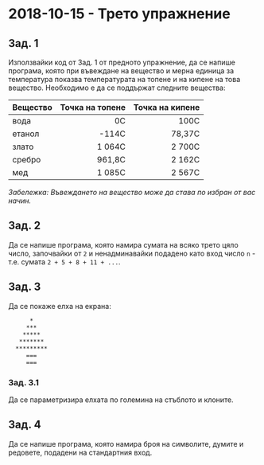 # 2018-10-15 - Трето упражнение

## Зад. 1

Използвайки код от Зад. 1 от предното упражнение, да се напише програма, която при въвеждане на вещество и мерна единица за температура показва температурата на топене и на кипене на това вещество. Необходимо е да се поддържат следните вещества:

| Вещество | Точка на топене | Точка на кипене |
|----------|----------------:|----------------:|
| вода     | 0C              | 100C            |
| етанол   | -114C           | 78,37C          |
| злато    | 1 064C          | 2 700C          |
| сребро   | 961,8C          | 2 162C          |
| мед      | 1 085C          | 2 567C          |

_Забележка: Въвеждането на вещество може да става по избран от вас начин._

## Зад. 2

Да се напише програма, която намира сумата на всяко трето цяло число, започвайки от `2` и ненадминавайки подадено като вход число `n` - т.е. сумата `2 + 5 + 8 + 11 + ...`.

## Зад. 3

Да се покаже елха на екрана:

```
      *
     ***
    *****
   *******
  *********
     ===
     ===
```

### Зад. 3.1

Да се параметризира елхата по големина на стъблото и клоните.

## Зад. 4

Да се напише програма, която намира броя на символите, думите и редовете, подадени на стандартния вход.
